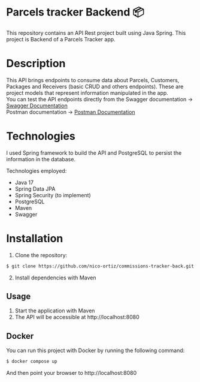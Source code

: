 # Parcels tracker Backend 📦
This repository contains an API Rest project built using Java Spring. This project is Backend of a Parcels Tracker app.

# Description
This API brings endpoints to consume data about Parcels, Customers, Packages and Receivers (basic CRUD and others endpoints). These are project models that represent information manipulated in the app. \
You can test the API endpoints directly from the Swagger documentation &rarr; [Swagger Documentation](https://commissions-tracker-api.onrender.com/swagger-ui/index.html) \
Postman documentation &rarr; [Postman Documentation](https://documenter.getpostman.com/view/17467236/2sAY4rF56c)

# Technologies
I used Spring framework to build the API and PostgreSQL to persist the information in the database.

Technologies employed:
- Java 17
- Spring Data JPA
- Spring Security (to implement)
- PostgreSQL
- Maven
- Swagger

# Installation
1. Clone the repository:
```bash
$ git clone https://github.com/nico-ortiz/commissions-tracker-back.git
```
2. Install dependencies with Maven

## Usage

1. Start the application with Maven
2. The API will be accessible at http://localhost:8080

## Docker

You can run this project with Docker by running the following command:

```bash 
$ docker compose up
``` 

And then point your browser to http://localhost:8080

